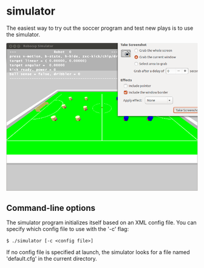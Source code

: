 
# simulator

The easiest way to try out the soccer program and test new plays is to use the simulator.

![Screenshot of the simulator](../doc/images/simulator.png "Simulator")


## Command-line options

The simulator program initializes itself based on an XML config file.  You can specify which config file to use with the '-c' flag:

```
$ ./simulator [-c <config file>]
```

If no config file is specified at launch, the simulator looks for a file named 'default.cfg' in the current directory.
